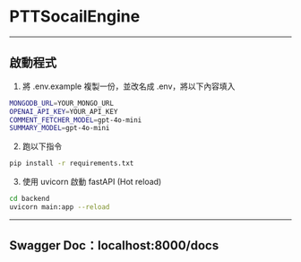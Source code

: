 # PTTSocailEngine
---
## 啟動程式
1. 將 .env.example 複製一份，並改名成 .env，將以下內容填入
``` bash
MONGODB_URL=YOUR_MONGO_URL
OPENAI_API_KEY=YOUR_API_KEY
COMMENT_FETCHER_MODEL=gpt-4o-mini
SUMMARY_MODEL=gpt-4o-mini
```
2. 跑以下指令
``` bash
pip install -r requirements.txt
```
3. 使用 uvicorn 啟動 fastAPI (Hot reload)
```bash
cd backend
uvicorn main:app --reload
```

---
## Swagger Doc：localhost:8000/docs
